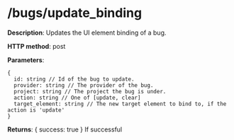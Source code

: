 # /bugs/update\_binding #
**Description**: Updates the UI element binding of a bug.

**HTTP method**: post

**Parameters**:
```
{
  id: string // Id of the bug to update.
  provider: string // The provider of the bug.
  project: string // The project the bug is under.
  action: string // One of [update, clear]
  target_element: string // The new target element to bind to, if the action is 'update'
}
```

**Returns**: { success: true } If successful